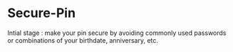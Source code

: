 # Secure-Pin

Intial stage : make your pin secure by avoiding commonly used passwords or combinations of your birthdate, anniversary, etc.

